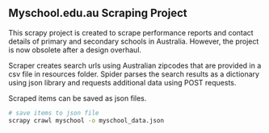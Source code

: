 
Myschool.edu.au Scraping Project
-------------------------

This scrapy project is created to scrape performance reports and contact details of primary and secondary schools in Australia. However, the project is now obsolete after a design overhaul.

Scraper creates search urls using Australian zipcodes that are provided in a csv file in resources folder. Spider parses the search results as a dictionary using json library and requests additional data using POST requests.

Scraped items can be saved as json files.


```bash
# save items to json file
scrapy crawl myschool -o myschool_data.json
```
